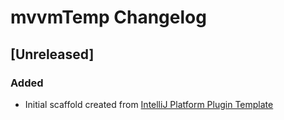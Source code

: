 <!-- Keep a Changelog guide -> https://keepachangelog.com -->

# mvvmTemp Changelog

## [Unreleased]
### Added
- Initial scaffold created from [IntelliJ Platform Plugin Template](https://github.com/JetBrains/intellij-platform-plugin-template)
